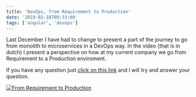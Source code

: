 ```yaml
---
title: 'DevOps, from Requirement to Production'
date: '2019-02-18T09:33:00'
tags: ['angular', 'devops']
---
```


Last December I have had to change to present a part of the journey to go from monolith to microservices in a DevOps way.
In the video (that is in dutch) I present a perspective on how at my current company we go from Requirement to a Production enviroment.

If you have any question just [click on this link](https://github.com/Jefiozie/personalblog/issues/new) and I will try and answer your question.


[![From Requirement to Production](https://img.youtube.com/vi/mglACMD7kUM/0.jpg)](https://youtu.be/mglACMD7kUM)


